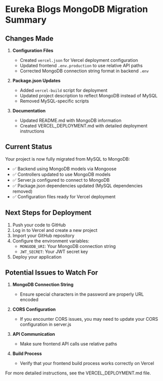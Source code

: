 # Eureka Blogs MongoDB Migration Summary

## Changes Made

1. **Configuration Files**
   - Created `vercel.json` for Vercel deployment configuration
   - Updated frontend `.env.production` to use relative API paths
   - Corrected MongoDB connection string format in backend `.env`

2. **Package.json Updates**
   - Added `vercel-build` script for deployment
   - Updated project description to reflect MongoDB instead of MySQL
   - Removed MySQL-specific scripts

3. **Documentation**
   - Updated README.md with MongoDB information
   - Created VERCEL_DEPLOYMENT.md with detailed deployment instructions

## Current Status

Your project is now fully migrated from MySQL to MongoDB:

- ✅ Backend using MongoDB models via Mongoose
- ✅ Controllers updated to use MongoDB models
- ✅ Server.js configured to connect to MongoDB
- ✅ Package.json dependencies updated (MySQL dependencies removed)
- ✅ Configuration files ready for Vercel deployment

## Next Steps for Deployment

1. Push your code to GitHub
2. Log in to Vercel and create a new project
3. Import your GitHub repository
4. Configure the environment variables:
   - `MONGODB_URI`: Your MongoDB connection string
   - `JWT_SECRET`: Your JWT secret key
5. Deploy your application

## Potential Issues to Watch For

1. **MongoDB Connection String**
   - Ensure special characters in the password are properly URL encoded

2. **CORS Configuration**
   - If you encounter CORS issues, you may need to update your CORS configuration in server.js

3. **API Communication**
   - Make sure frontend API calls use relative paths

4. **Build Process**
   - Verify that your frontend build process works correctly on Vercel

For more detailed instructions, see the VERCEL_DEPLOYMENT.md file.
